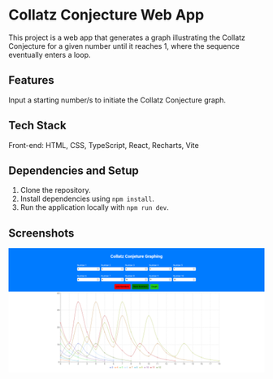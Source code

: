 # Collatz Conjecture Web App

This project is a web app that generates a graph illustrating the Collatz Conjecture for a given number until it reaches 1, where the sequence eventually enters a loop.

## Features

Input a starting number/s to initiate the Collatz Conjecture graph.

## Tech Stack

Front-end: HTML, CSS, TypeScript, React, Recharts, Vite

## Dependencies and Setup

1. Clone the repository.
2. Install dependencies using ```npm install```.
3. Run the application locally with ```npm run dev```.

## Screenshots

![image of the web app](./collatz-web.png)
